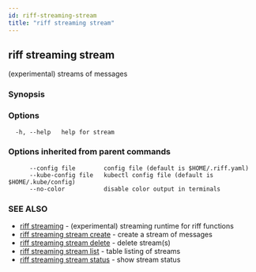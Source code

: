 ```yaml
---
id: riff-streaming-stream
title: "riff streaming stream"
---
```

## riff streaming stream

(experimental) streams of messages

### Synopsis

<todo>

### Options

```
  -h, --help   help for stream
```

### Options inherited from parent commands

```
      --config file        config file (default is $HOME/.riff.yaml)
      --kube-config file   kubectl config file (default is $HOME/.kube/config)
      --no-color           disable color output in terminals
```

### SEE ALSO

* [riff streaming](riff_streaming.md)	 - (experimental) streaming runtime for riff functions
* [riff streaming stream create](riff_streaming_stream_create.md)	 - create a stream of messages
* [riff streaming stream delete](riff_streaming_stream_delete.md)	 - delete stream(s)
* [riff streaming stream list](riff_streaming_stream_list.md)	 - table listing of streams
* [riff streaming stream status](riff_streaming_stream_status.md)	 - show stream status

